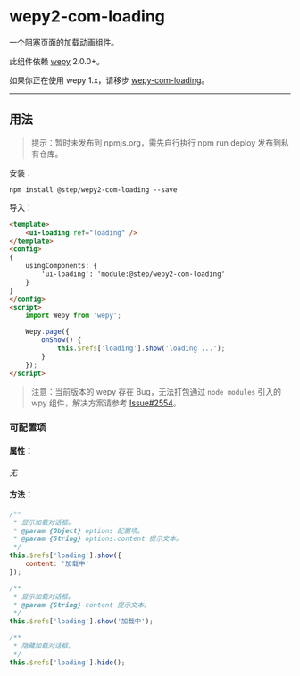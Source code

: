 # wepy2-com-loading

一个阻塞页面的加载动画组件。

此组件依赖 [wepy](https://github.com/Tencent/wepy) 2.0.0+。

如果你正在使用 wepy 1.x，请移步 [wepy-com-loading](https://github.com/fudiwei/wepy-com-loading)。

---

## 用法

> 提示：暂时未发布到 npmjs.org，需先自行执行 npm run deploy 发布到私有仓库。

安装：

``` shell
npm install @step/wepy2-com-loading --save
```

导入：

``` html
<template>
    <ui-loading ref="loading" />
</template>
<config>
{
    usingComponents: {
        'ui-loading': 'module:@step/wepy2-com-loading'
    }
}
</config>
<script>
    import Wepy from 'wepy';

    Wepy.page({
        onShow() {
            this.$refs['loading'].show('loading ...');
        }
    });
</script>
```

> 注意：当前版本的 wepy 存在 Bug，无法打包通过 `node_modules` 引入的 wpy 组件，解决方案请参考 [Issue#2554](https://github.com/Tencent/wepy/issues/2554)。

### 可配置项

#### 属性：

*无*

#### 方法：

``` javascript
/**
 * 显示加载对话框。
 * @param {Object} options 配置项。
 * @param {String} options.content 提示文本。
 */
this.$refs['loading'].show({
    content: '加载中'
});

/**
 * 显示加载对话框。
 * @param {String} content 提示文本。
 */
this.$refs['loading'].show('加载中');

/**
 * 隐藏加载对话框。
 */
this.$refs['loading'].hide();
```

